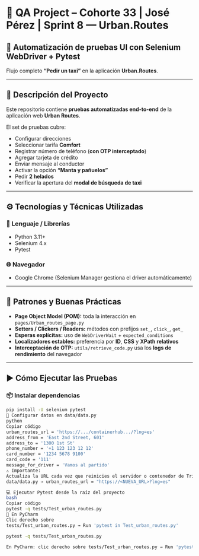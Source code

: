 # 🚖 QA Project – Cohorte 33 | José Pérez | Sprint 8 — Urban.Routes  

## 🧪 Automatización de pruebas UI con Selenium WebDriver + Pytest  
Flujo completo **“Pedir un taxi”** en la aplicación **Urban.Routes**.  

---

## 📄 Descripción del Proyecto  
Este repositorio contiene **pruebas automatizadas end-to-end** de la aplicación web **Urban Routes**.  

El set de pruebas cubre:  
- Configurar direcciones  
- Seleccionar tarifa **Comfort**  
- Registrar número de teléfono (**con OTP interceptado**)  
- Agregar tarjeta de crédito  
- Enviar mensaje al conductor  
- Activar la opción **“Manta y pañuelos”**  
- Pedir **2 helados**  
- Verificar la apertura del **modal de búsqueda de taxi**

---

## ⚙️ Tecnologías y Técnicas Utilizadas  

### 🔹 Lenguaje / Librerías  
- Python 3.11+  
- Selenium 4.x  
- Pytest  

### 🌐 Navegador  
- Google Chrome (Selenium Manager gestiona el driver automáticamente)

---

## 🧱 Patrones y Buenas Prácticas  
- **Page Object Model (POM):** toda la interacción en `pages/Urban_routes_page.py`  
- **Setters / Clickers / Readers:** métodos con prefijos `set_`, `click_`, `get_`  
- **Esperas explícitas:** uso de `WebDriverWait` + `expected_conditions`  
- **Localizadores estables:** preferencia por **ID**, **CSS** y **XPath relativos**  
- **Interceptación de OTP:** `utils/retrieve_code.py` usa los **logs de rendimiento** del navegador  

---

## ▶️ Cómo Ejecutar las Pruebas  

### 📦 Instalar dependencias  
```bash
pip install -U selenium pytest
🧾 Configurar datos en data/data.py
python
Copiar código
urban_routes_url = 'https://.../containerhub.../?lng=es'
address_from = 'East 2nd Street, 601'
address_to = '1300 1st St'
phone_number = '+1 123 123 12 12'
card_number = '1234 5678 9100'
card_code = '111'
message_for_driver = 'Vamos al partido'
⚠️ Importante:
Actualiza la URL cada vez que reinicies el servidor o contenedor de TripleTen:
data/data.py → urban_routes_url = "https://<NUEVA_URL>?lng=es"

💻 Ejecutar Pytest desde la raíz del proyecto
bash
Copiar código
pytest -q tests/Test_urban_routes.py
🧠 En PyCharm
Clic derecho sobre
tests/Test_urban_routes.py → Run 'pytest in Test_urban_routes.py'

pytest -q tests/Test_urban_routes.py

En PyCharm: clic derecho sobre tests/Test_urban_routes.py → Run 'pytest in Test_urban_routes.py'.
